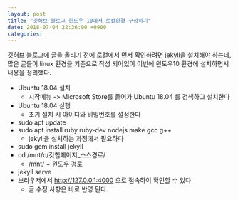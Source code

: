 ```yaml
---
layout: post
title: "깃허브 블로그 윈도우 10에서 로컬환경 구성하기"
date: 2018-07-04 22:36:00 +0900
categories:
---
```


깃허브 블로그에 글을 올리기 전에 로컬에서 먼저 확인하려면 jekyll을 설치해야 하는데, 많은 글들이 linux 환경을 기준으로 작성 되어있어 이번에 윈도우10 환경에 설치하면서 내용을 정리했다.

- Ubuntu 18.04 설치
  - 시작메뉴 -> Microsoft Store를 들어가 Ubuntu 18.04 를 검색하고 설치한다
- Ubuntu 18.04 실행
  - 초기 설치 시 아이디와 비밀번호를 설정한다
- sudo apt update
- sudo apt install ruby ruby-dev nodejs make gcc g++
  - jekyll을 설치하는 과정에서 필요하다
- sudo gem install jekyll
- cd /mnt/c/깃헙페이지\_소스경로/
  - /mnt/ + 윈도우 경로
- jekyll serve
- 브라우저에서 http://127.0.0.1:4000 으로 접속하여 확인할 수 있다
  - 글 수정 사항은 바로 반영 된다.
